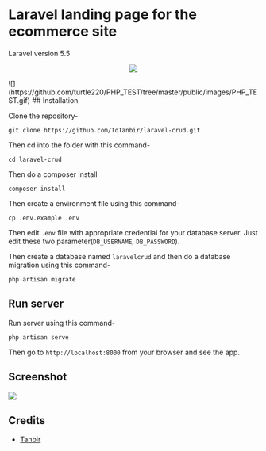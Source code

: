 # Laravel landing page for the ecommerce site

Laravel version 5.5
<p align="center">

  <img src="https://github.com/turtle220/PHP_TEST/tree/master/public/images/PHP_TEST.gif">
</p>
![](https://github.com/turtle220/PHP_TEST/tree/master/public/images/PHP_TEST.gif)
## Installation

Clone the repository-
```
git clone https://github.com/ToTanbir/laravel-crud.git
```

Then cd into the folder with this command-
```
cd laravel-crud
```

Then do a composer install
```
composer install
```

Then create a environment file using this command-
```
cp .env.example .env
```

Then edit `.env` file with appropriate credential for your database server. Just edit these two parameter(`DB_USERNAME`, `DB_PASSWORD`).

Then create a database named `laravelcrud` and then do a database migration using this command-
```
php artisan migrate
```

## Run server

Run server using this command-
```
php artisan serve
```

Then go to `http://localhost:8000` from your browser and see the app.

## Screenshot

![](https://github.com/turtle220/PHP_TEST/tree/master/public/images/PHP_TEST.gif?1)

## Credits

- [Tanbir](https://github.com/ToTanbir)

